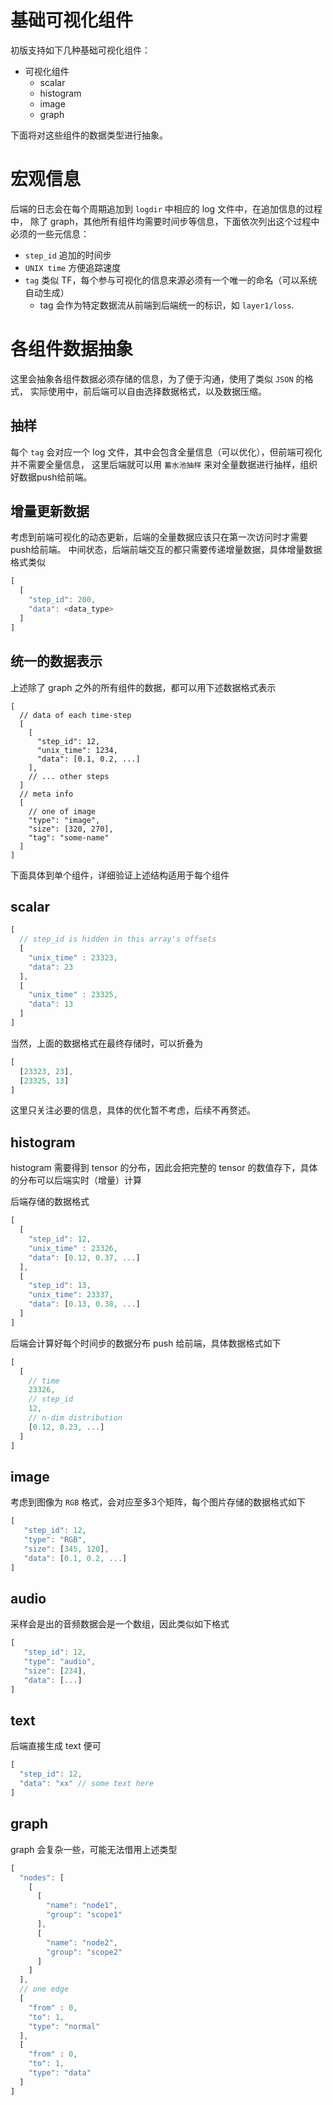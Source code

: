 # 基础可视化组件

初版支持如下几种基础可视化组件：

- 可视化组件
  - scalar
  - histogram
  - image
  - graph

下面将对这些组件的数据类型进行抽象。

# 宏观信息
后端的日志会在每个周期追加到 `logdir` 中相应的 log 文件中，在追加信息的过程中，
除了 graph，其他所有组件均需要时间步等信息，下面依次列出这个过程中必须的一些元信息：
- `step_id` 追加的时间步
- `UNIX time` 方便追踪速度
- `tag` 类似 TF，每个参与可视化的信息来源必须有一个唯一的命名（可以系统自动生成）
  - tag 会作为特定数据流从前端到后端统一的标识，如 `layer1/loss`.

# 各组件数据抽象
这里会抽象各组件数据必须存储的信息，为了便于沟通，使用了类似 `JSON` 的格式，
实际使用中，前后端可以自由选择数据格式，以及数据压缩。

## 抽样
每个 `tag` 会对应一个 log 文件，其中会包含全量信息（可以优化），但前端可视化并不需要全量信息，
这里后端就可以用 `蓄水池抽样` 来对全量数据进行抽样，组织好数据push给前端。

## 增量更新数据
考虑到前端可视化的动态更新，后端的全量数据应该只在第一次访问时才需要push给前端。
中间状态，后端前端交互的都只需要传递增量数据，具体增量数据格式类似

```javascript
[
  [
    "step_id": 200,
    "data": <data_type>
  ]
]
```

## 统一的数据表示
上述除了 graph 之外的所有组件的数据，都可以用下述数据格式表示

```
[
  // data of each time-step
  [
    [
      "step_id": 12,
      "unix_time": 1234,
      "data": [0.1, 0.2, ...]
    ],
    // ... other steps
  ]
  // meta info
  [
    // one of image
    "type": "image",
    "size": [320, 270],
    "tag": "some-name"
  ]
]
```

下面具体到单个组件，详细验证上述结构适用于每个组件

## scalar

```javascript
[
  // step_id is hidden in this array's offsets
  [
    "unix_time" : 23323,
    "data": 23
  ],
  [
    "unix_time" : 23325,
    "data": 13
  ]
]
```

当然，上面的数据格式在最终存储时，可以折叠为

```javascript
[
  [23323, 23],
  [23325, 13]
]
```
这里只关注必要的信息，具体的优化暂不考虑，后续不再赘述。

## histogram
histogram 需要得到 tensor 的分布，因此会把完整的 tensor 的数值存下，具体的分布可以后端实时（增量）计算

后端存储的数据格式

```javascript
[
  [
    "step_id": 12,
    "unix_time" : 23326,
    "data": [0.12, 0.37, ...]
  ],
  [
    "step_id": 13,
    "unix_time": 23337,
    "data": [0.13, 0.38, ...]
  ]
]
```

后端会计算好每个时间步的数据分布 push 给前端，具体数据格式如下

```javascript
[
  [
    // time
    23326,
    // step_id
    12,
    // n-dim distribution
    [0.12, 0.23, ...]
  ]
]
```

## image
考虑到图像为 `RGB` 格式，会对应至多3个矩阵，每个图片存储的数据格式如下
```javascript
[
   "step_id": 12,
   "type": "RGB",
   "size": [345, 120],
   "data": [0.1, 0.2, ...]
]
```

## audio
采样会是出的音频数据会是一个数组，因此类似如下格式

```javascript
[
   "step_id": 12,
   "type": "audio",
   "size": [234],
   "data": [...]
]
```

## text
后端直接生成 text 便可

```javascript
[
  "step_id": 12,
  "data": "xx" // some text here
]
```

## graph
graph 会复杂一些，可能无法借用上述类型

```javascript
[
  "nodes": [
    [
      [
        "name": "node1",
        "group": "scope1"
      ],
      [
        "name": "node2",
        "group": "scope2"
      ]
    ]
  ],
  // one edge
  [
    "from" : 0,
    "to": 1,
    "type": "normal"
  ],
  [
    "from" : 0,
    "to": 1,
    "type": "data"
  ]
]
```
